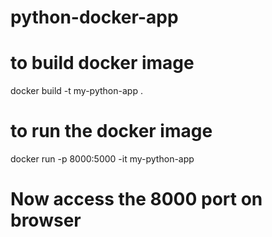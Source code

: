 # python-docker-app
# to build docker image 

docker build -t my-python-app .

# to run the docker image 

docker run -p 8000:5000 -it my-python-app

# Now access the 8000 port on browser


